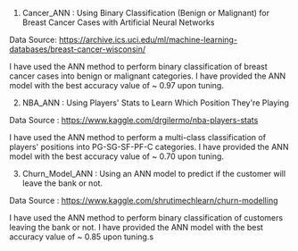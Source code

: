 1) Cancer_ANN : Using Binary Classification (Benign or Malignant) for Breast Cancer Cases with Artificial Neural Networks

Data Source: https://archive.ics.uci.edu/ml/machine-learning-databases/breast-cancer-wisconsin/ 

I have used the ANN method to perform binary classification of breast cancer cases into benign or malignant categories. I have provided the ANN model with the best accuracy value of ~ 0.97 upon tuning.

2) NBA_ANN : Using Players' Stats to Learn Which Position They're Playing

Data Source : https://www.kaggle.com/drgilermo/nba-players-stats

I have used the ANN method to perform a multi-class classification of players' positions into PG-SG-SF-PF-C categories. I have provided the ANN model with the best accuracy value of ~ 0.70 upon tuning.

3) Churn_Model_ANN : Using an ANN model to predict if the customer will leave the bank or not.

Data Source : https://www.kaggle.com/shrutimechlearn/churn-modelling

I have used the ANN method to perform binary classification of customers leaving the bank or not. I have provided the ANN model with the best accuracy value of ~ 0.85 upon tuning.s
